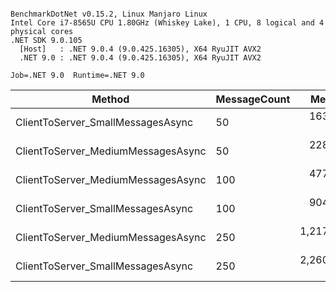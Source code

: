 ```

BenchmarkDotNet v0.15.2, Linux Manjaro Linux
Intel Core i7-8565U CPU 1.80GHz (Whiskey Lake), 1 CPU, 8 logical and 4 physical cores
.NET SDK 9.0.105
  [Host]   : .NET 9.0.4 (9.0.425.16305), X64 RyuJIT AVX2
  .NET 9.0 : .NET 9.0.4 (9.0.425.16305), X64 RyuJIT AVX2

Job=.NET 9.0  Runtime=.NET 9.0  

```
| Method                             | MessageCount | Mean       | Error     | StdDev    | Median     | Gen0    | Allocated |
|----------------------------------- |------------- |-----------:|----------:|----------:|-----------:|--------:|----------:|
| ClientToServer_SmallMessagesAsync  | 50           |   163.0 μs |   9.58 μs |  28.26 μs |   164.3 μs | 14.2822 |  58.32 KB |
| ClientToServer_MediumMessagesAsync | 50           |   228.0 μs |  12.01 μs |  34.66 μs |   216.6 μs | 14.6484 |  59.75 KB |
| ClientToServer_MediumMessagesAsync | 100          |   477.8 μs |  28.95 μs |  84.46 μs |   443.5 μs | 28.3203 | 118.63 KB |
| ClientToServer_SmallMessagesAsync  | 100          |   904.7 μs |  45.73 μs | 134.11 μs |   932.0 μs | 27.3438 | 114.56 KB |
| ClientToServer_MediumMessagesAsync | 250          | 1,217.7 μs |  60.14 μs | 174.48 μs | 1,184.5 μs | 72.2656 | 295.09 KB |
| ClientToServer_SmallMessagesAsync  | 250          | 2,260.6 μs | 100.97 μs | 297.70 μs | 2,242.1 μs | 68.3594 | 279.99 KB |
